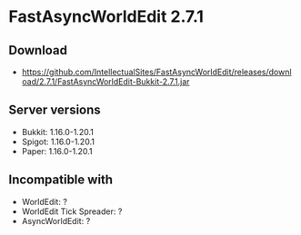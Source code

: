 # FastAsyncWorldEdit 2.7.1

## Download
- https://github.com/IntellectualSites/FastAsyncWorldEdit/releases/download/2.7.1/FastAsyncWorldEdit-Bukkit-2.7.1.jar

## Server versions
- Bukkit: 1.16.0-1.20.1
- Spigot: 1.16.0-1.20.1
- Paper: 1.16.0-1.20.1

## Incompatible with
- WorldEdit: ?
- WorldEdit Tick Spreader: ?
- AsyncWorldEdit: ?